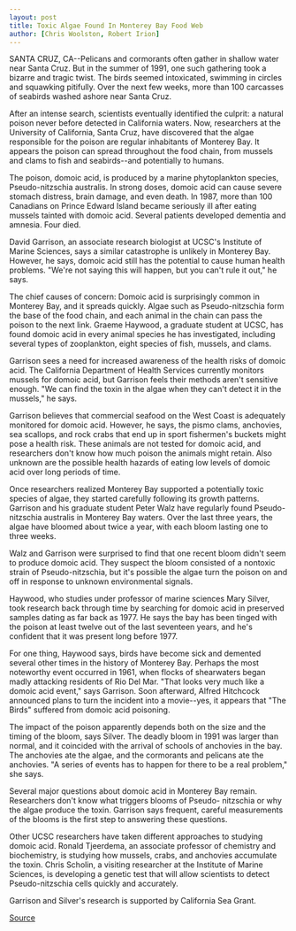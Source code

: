 ```yaml
---
layout: post
title: Toxic Algae Found In Monterey Bay Food Web
author: [Chris Woolston, Robert Irion]
---
```


SANTA CRUZ, CA--Pelicans and cormorants often gather in shallow  water near Santa Cruz. But in the summer of 1991, one such  gathering took a bizarre and tragic twist. The birds seemed  intoxicated, swimming in circles and squawking pitifully. Over the  next few weeks, more than 100 carcasses of seabirds washed ashore  near Santa Cruz.

After an intense search, scientists eventually identified the  culprit: a natural poison never before detected in California waters.  Now, researchers at the University of California, Santa Cruz, have  discovered that the algae responsible for the poison are regular  inhabitants of Monterey Bay. It appears the poison can spread  throughout the food chain, from mussels and clams to fish and  seabirds--and potentially to humans.

The poison, domoic acid, is produced by a marine phytoplankton  species, Pseudo-nitzschia australis. In strong doses, domoic acid  can cause severe stomach distress, brain damage, and even death. In  1987, more than 100 Canadians on Prince Edward Island became  seriously ill after eating mussels tainted with domoic acid. Several  patients developed dementia and amnesia. Four died.

David Garrison, an associate research biologist at UCSC's  Institute of Marine Sciences, says a similar catastrophe is unlikely  in Monterey Bay. However, he says, domoic acid still has the  potential to cause human health problems. "We're not saying this  will happen, but you can't rule it out," he says.

The chief causes of concern: Domoic acid is surprisingly  common in Monterey Bay, and it spreads quickly. Algae such as  Pseudo-nitzschia form the base of the food chain, and each animal in  the chain can pass the poison to the next link. Graeme Haywood, a  graduate student at UCSC, has found domoic acid in every animal  species he has investigated, including several types of zooplankton,  eight species of fish, mussels, and clams.

Garrison sees a need for increased awareness of the health  risks of domoic acid. The California Department of Health Services  currently monitors mussels for domoic acid, but Garrison feels their  methods aren't sensitive enough. "We can find the toxin in the algae  when they can't detect it in the mussels," he says.

Garrison believes that commercial seafood on the West Coast  is adequately monitored for domoic acid. However, he says, the  pismo clams, anchovies, sea scallops, and rock crabs that end up in  sport fishermen's buckets might pose a health risk. These animals  are not tested for domoic acid, and researchers don't know how much  poison the animals might retain. Also unknown are the possible  health hazards of eating low levels of domoic acid over long periods  of time.

Once researchers realized Monterey Bay supported a  potentially toxic species of algae, they started carefully following  its growth patterns. Garrison and his graduate student Peter Walz  have regularly found Pseudo-nitzschia australis in Monterey Bay  waters. Over the last three years, the algae have bloomed about  twice a year, with each bloom lasting one to three weeks.

Walz and Garrison were surprised to find that one recent bloom  didn't seem to produce domoic acid. They suspect the bloom  consisted of a nontoxic strain of Pseudo-nitzschia, but it's possible  the algae turn the poison on and off in response to unknown  environmental signals.

Haywood, who studies under professor of marine sciences Mary  Silver, took research back through time by searching for domoic acid  in preserved samples dating as far back as 1977. He says the bay has  been tinged with the poison at least twelve out of the last seventeen  years, and he's confident that it was present long before 1977.

For one thing, Haywood says, birds have become sick and  demented several other times in the history of Monterey Bay.  Perhaps the most noteworthy event occurred in 1961, when flocks of  shearwaters began madly attacking residents of Rio Del Mar. "That  looks very much like a domoic acid event," says Garrison. Soon  afterward, Alfred Hitchcock announced plans to turn the incident  into a movie--yes, it appears that "The Birds" suffered from domoic  acid poisoning.

The impact of the poison apparently depends both on the size  and the timing of the bloom, says Silver. The deadly bloom in 1991  was larger than normal, and it coincided with the arrival of schools  of anchovies in the bay. The anchovies ate the algae, and the  cormorants and pelicans ate the anchovies. "A series of events has  to happen for there to be a real problem," she says.

Several major questions about domoic acid in Monterey Bay  remain. Researchers don't know what triggers blooms of Pseudo- nitzschia or why the algae produce the toxin. Garrison says frequent,  careful measurements of the blooms is the first step to answering  these questions.

Other UCSC researchers have taken different approaches to  studying domoic acid. Ronald Tjeerdema, an associate professor of  chemistry and biochemistry, is studying how mussels, crabs, and  anchovies accumulate the toxin. Chris Scholin, a visiting researcher  at the Institute of Marine Sciences, is developing a genetic test that  will allow scientists to detect Pseudo-nitzschia cells quickly and  accurately.

Garrison and Silver's research is supported by California Sea  Grant.

[Source](http://www1.ucsc.edu/news_events/press_releases/archive/94-95/06-95/062095-Toxic_algae_found_i.html "Permalink to 062095-Toxic_algae_found_i")
